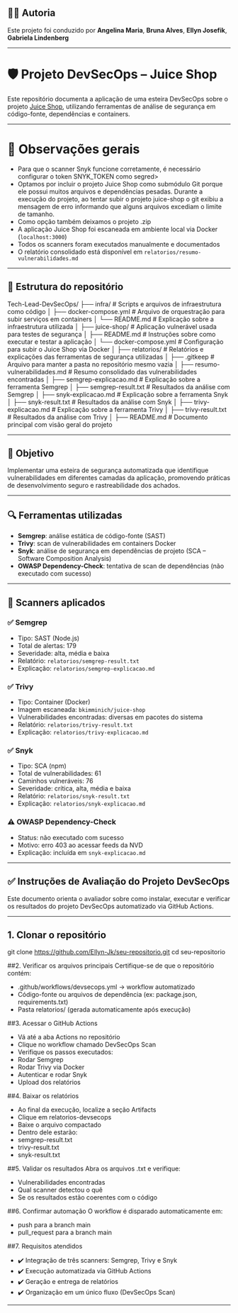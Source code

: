 ## 👩‍💻 Autoria
Este projeto foi conduzido por **Angelina Maria**, **Bruna Alves**, **Ellyn Josefik**, **Gabriela Lindenberg**

---

# 🛡️ Projeto DevSecOps – Juice Shop
Este repositório documenta a aplicação de uma esteira DevSecOps sobre o projeto [Juice Shop](https://github.com/juice-shop/juice-shop), utilizando ferramentas de análise de segurança em código-fonte, dependências e containers.

---

# 💬 Observações gerais 
- Para que o scanner Snyk funcione corretamente, é necessário configurar o token SNYK_TOKEN como segred>
- Optamos por incluir o projeto Juice Shop como submódulo Git porque ele possui muitos arquivos e dependências pesadas. Durante a execução do projeto, ao tentar subir o projeto juice-shop o git exibiu a mensagem de erro informando que alguns arquivos excediam o limite de tamanho.
- Como opção também deixamos o projeto .zip
- A aplicação Juice Shop foi escaneada em ambiente local via Docker (`localhost:3000`)
- Todos os scanners foram executados manualmente e documentados
- O relatório consolidado está disponível em `relatorios/resumo-vulnerabilidades.md`

---

## 📁 Estrutura do repositório
Tech-Lead-DevSecOps/
├── infra/                          # Scripts e arquivos de infraestrutura como código
│   ├── docker-compose.yml          # Arquivo de orquestração para subir serviços em containers
│   └── README.md                   # Explicação sobre a infraestrutura utilizada
│
├── juice-shop/                     # Aplicação vulnerável usada para testes de segurança
│   ├── README.md                   # Instruções sobre como executar e testar a aplicação
│   └── docker-compose.yml          # Configuração para subir o Juice Shop via Docker
│
├── relatorios/                     # Relatórios e explicações das ferramentas de segurança utilizadas
│   ├── .gitkeep                    # Arquivo para manter a pasta no repositório mesmo vazia
│   ├── resumo-vulnerabilidades.md # Resumo consolidado das vulnerabilidades encontradas
│   ├── semgrep-explicacao.md      # Explicação sobre a ferramenta Semgrep
│   ├── semgrep-result.txt         # Resultados da análise com Semgrep
│   ├── snyk-explicacao.md         # Explicação sobre a ferramenta Snyk
│   ├── snyk-result.txt            # Resultados da análise com Snyk
│   ├── trivy-explicacao.md        # Explicação sobre a ferramenta Trivy
│   ├── trivy-result.txt           # Resultados da análise com Trivy
│
├── README.md                       # Documento principal com visão geral do projeto

---

## 🎯 Objetivo
Implementar uma esteira de segurança automatizada que identifique vulnerabilidades em diferentes camadas da aplicação, promovendo práticas de desenvolvimento seguro e rastreabilidade dos achados.

---

## 🔍 Ferramentas utilizadas

- **Semgrep**: análise estática de código-fonte (SAST)
- **Trivy**: scan de vulnerabilidades em containers Docker
- **Snyk**: análise de segurança em dependências de projeto (SCA – Software Composition Analysis)
- **OWASP Dependency-Check**: tentativa de scan de dependências (não executado com sucesso)

---

## 🧪 Scanners aplicados

### ✅ Semgrep

- Tipo: SAST (Node.js)
- Total de alertas: 179
- Severidade: alta, média e baixa
- Relatório: `relatorios/semgrep-result.txt`
- Explicação: `relatorios/semgrep-explicacao.md`

### ✅ Trivy

- Tipo: Container (Docker)
- Imagem escaneada: `bkimminich/juice-shop`
- Vulnerabilidades encontradas: diversas em pacotes do sistema
- Relatório: `relatorios/trivy-result.txt`
- Explicação: `relatorios/trivy-explicacao.md`

### ✅ Snyk

- Tipo: SCA (npm)
- Total de vulnerabilidades: 61
- Caminhos vulneráveis: 76
- Severidade: crítica, alta, média e baixa
- Relatório: `relatorios/snyk-result.txt`
- Explicação: `relatorios/snyk-explicacao.md`

### ⚠️ OWASP Dependency-Check

- Status: não executado com sucesso
- Motivo: erro 403 ao acessar feeds da NVD
- Explicação: incluída em `snyk-explicacao.md`

---

## ✅ Instruções de Avaliação do Projeto DevSecOps

Este documento orienta o avaliador sobre como instalar, executar e verificar os resultados do projeto DevSecOps automatizado via GitHub Actions.

---

## 1. Clonar o repositório
git clone https://github.com/Ellyn-Jk/seu-repositorio.git
cd seu-repositorio

##2. Verificar os arquivos principais
Certifique-se de que o repositório contém:
- .github/workflows/devsecops.yml → workflow automatizado
- Código-fonte ou arquivos de dependência (ex: package.json, requirements.txt)
- Pasta relatorios/ (gerada automaticamente após execução)

##3. Acessar o GitHub Actions
- Vá até a aba Actions no repositório
- Clique no workflow chamado DevSecOps Scan
- Verifique os passos executados:
- Rodar Semgrep
- Rodar Trivy via Docker
- Autenticar e rodar Snyk
- Upload dos relatórios

##4. Baixar os relatórios
- Ao final da execução, localize a seção Artifacts
- Clique em relatorios-devsecops
- Baixe o arquivo compactado
- Dentro dele estarão:
- semgrep-result.txt
- trivy-result.txt
- snyk-result.txt

##5. Validar os resultados
Abra os arquivos .txt e verifique:
- Vulnerabilidades encontradas
- Qual scanner detectou o quê
- Se os resultados estão coerentes com o código

##6. Confirmar automação
O workflow é disparado automaticamente em:
- push para a branch main
- pull_request para a branch main

##7. Requisitos atendidos
- ✔️ Integração de três scanners: Semgrep, Trivy e Snyk
- ✔️ Execução automatizada via GitHub Actions
- ✔️ Geração e entrega de relatórios
- ✔️ Organização em um único fluxo (DevSecOps Scan)


---

